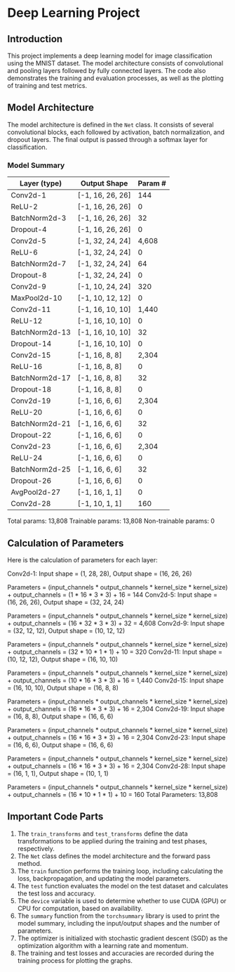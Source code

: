 # Deep Learning Project

## Introduction
This project implements a deep learning model for image classification using the MNIST dataset. The model architecture consists of convolutional and pooling layers followed by fully connected layers. The code also demonstrates the training and evaluation processes, as well as the plotting of training and test metrics.

## Model Architecture
The model architecture is defined in the `Net` class. It consists of several convolutional blocks, each followed by activation, batch normalization, and dropout layers. The final output is passed through a softmax layer for classification.

### Model Summary
|     Layer (type)    |    Output Shape    |  Param # |
|---------------------|--------------------|----------|
|       Conv2d-1      |   [-1, 16, 26, 26] |    144   |
|         ReLU-2      |   [-1, 16, 26, 26] |     0    |
|    BatchNorm2d-3    |   [-1, 16, 26, 26] |    32    |
|       Dropout-4     |   [-1, 16, 26, 26] |     0    |
|       Conv2d-5      |   [-1, 32, 24, 24] |   4,608  |
|         ReLU-6      |   [-1, 32, 24, 24] |     0    |
|    BatchNorm2d-7    |   [-1, 32, 24, 24] |    64    |
|       Dropout-8     |   [-1, 32, 24, 24] |     0    |
|       Conv2d-9      |   [-1, 10, 24, 24] |    320   |
|     MaxPool2d-10    |   [-1, 10, 12, 12] |     0    |
|      Conv2d-11     |   [-1, 16, 10, 10] |   1,440  |
|        ReLU-12     |   [-1, 16, 10, 10] |     0    |
|    BatchNorm2d-13   |   [-1, 16, 10, 10] |    32    |
|      Dropout-14    |   [-1, 16, 10, 10] |     0    |
|      Conv2d-15     |     [-1, 16, 8, 8] |   2,304  |
|        ReLU-16     |     [-1, 16, 8, 8] |     0    |
|    BatchNorm2d-17   |     [-1, 16, 8, 8] |    32    |
|      Dropout-18    |     [-1, 16, 8, 8] |     0    |
|      Conv2d-19     |     [-1, 16, 6, 6] |   2,304  |
|        ReLU-20     |     [-1, 16, 6, 6] |     0    |
|    BatchNorm2d-21   |     [-1, 16, 6, 6] |    32    |
|      Dropout-22    |     [-1, 16, 6, 6] |     0    |
|      Conv2d-23     |     [-1, 16, 6, 6] |   2,304  |
|        ReLU-24     |     [-1, 16, 6, 6] |     0    |
|    BatchNorm2d-25   |     [-1, 16, 6, 6] |    32    |
|      Dropout-26    |     [-1, 16, 6, 6] |     0    |
|      AvgPool2d-27  |     [-1, 16, 1, 1] |     0    |
|      Conv2d-28     |     [-1, 10, 1, 1] |    160   |

Total params: 13,808 
Trainable params: 13,808 
Non-trainable params: 0 


## Calculation of Parameters

Here is the calculation of parameters for each layer:

Conv2d-1: Input shape = (1, 28, 28), Output shape = (16, 26, 26)

Parameters = (input_channels * output_channels * kernel_size * kernel_size) + output_channels = (1 * 16 * 3 * 3) + 16 = 144
Conv2d-5: Input shape = (16, 26, 26), Output shape = (32, 24, 24)

Parameters = (input_channels * output_channels * kernel_size * kernel_size) + output_channels = (16 * 32 * 3 * 3) + 32 = 4,608
Conv2d-9: Input shape = (32, 12, 12), Output shape = (10, 12, 12)

Parameters = (input_channels * output_channels * kernel_size * kernel_size) + output_channels = (32 * 10 * 1 * 1) + 10 = 320
Conv2d-11: Input shape = (10, 12, 12), Output shape = (16, 10, 10)

Parameters = (input_channels * output_channels * kernel_size * kernel_size) + output_channels = (10 * 16 * 3 * 3) + 16 = 1,440
Conv2d-15: Input shape = (16, 10, 10), Output shape = (16, 8, 8)

Parameters = (input_channels * output_channels * kernel_size * kernel_size) + output_channels = (16 * 16 * 3 * 3) + 16 = 2,304
Conv2d-19: Input shape = (16, 8, 8), Output shape = (16, 6, 6)

Parameters = (input_channels * output_channels * kernel_size * kernel_size) + output_channels = (16 * 16 * 3 * 3) + 16 = 2,304
Conv2d-23: Input shape = (16, 6, 6), Output shape = (16, 6, 6)

Parameters = (input_channels * output_channels * kernel_size * kernel_size) + output_channels = (16 * 16 * 3 * 3) + 16 = 2,304
Conv2d-28: Input shape = (16, 1, 1), Output shape = (10, 1, 1)

Parameters = (input_channels * output_channels * kernel_size * kernel_size) + output_channels = (16 * 10 * 1 * 1) + 10 = 160
Total Parameters: 13,808


## Important Code Parts
1. The `train_transforms` and `test_transforms` define the data transformations to be applied during the training and test phases, respectively.
2. The `Net` class defines the model architecture and the forward pass method.
3. The `train` function performs the training loop, including calculating the loss, backpropagation, and updating the model parameters.
4. The `test` function evaluates the model on the test dataset and calculates the test loss and accuracy.
5. The `device` variable is used to determine whether to use CUDA (GPU) or CPU for computation, based on availability.
6. The `summary` function from the `torchsummary` library is used to print the model summary, including the input/output shapes and the number of parameters.
7. The optimizer is initialized with stochastic gradient descent (SGD) as the optimization algorithm with a learning rate and momentum.
8. The training and test losses and accuracies are recorded during the training process for plotting the graphs.
